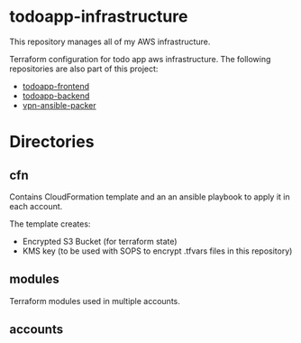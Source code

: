 # todoapp-infrastructure

This repository manages all of my AWS infrastructure.

Terraform configuration for todo app aws infrastructure.
The following repositories are also part of this project:

* [todoapp-frontend](https://github.com/jxeldotdev/todoapp-frontend)
* [todoapp-backend](https://github.com/jxeldotdev/todoapp-backend)
* [vpn-ansible-packer](https://github.com/jxeldotdev/vpn-ansible-packer)

# Directories

## cfn

Contains CloudFormation template and an an ansible playbook to apply it in each account.

The template creates:
* Encrypted S3 Bucket (for terraform state) 
* KMS key (to be used with SOPS to encrypt .tfvars files in this repository)

## modules

Terraform modules used in multiple accounts.

## accounts



